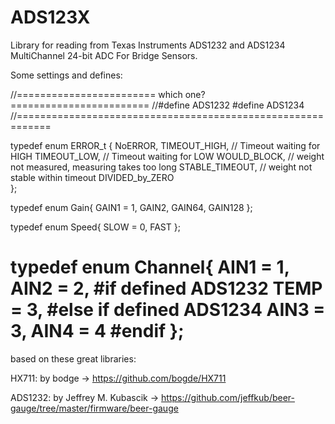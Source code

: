 # ADS123X
Library for reading from Texas Instruments ADS1232 and ADS1234 MultiChannel 24-bit ADC For Bridge Sensors.

Some settings and defines:

//======================== which one? ========================
//#define ADS1232
#define ADS1234
//============================================================

typedef enum ERROR_t {
	NoERROR,
	TIMEOUT_HIGH,     // Timeout waiting for HIGH
	TIMEOUT_LOW,      // Timeout waiting for LOW
	WOULD_BLOCK,      // weight not measured, measuring takes too long
	STABLE_TIMEOUT,   // weight not stable within timeout
	DIVIDED_by_ZERO   
	};

typedef enum Gain{
	GAIN1 = 1,
	GAIN2,
	GAIN64,
	GAIN128
	};

typedef enum Speed{
        SLOW = 0,
	FAST
	};

typedef enum Channel{
        AIN1 = 1,
	AIN2 = 2,
  #if defined ADS1232
	TEMP = 3,
  #else if defined ADS1234
        AIN3 = 3,
	AIN4 = 4
  #endif
};
=======================================================================================================

based on these great libraries:

HX711: by bodge -> https://github.com/bogde/HX711 

ADS1232: by Jeffrey M. Kubascik -> https://github.com/jeffkub/beer-gauge/tree/master/firmware/beer-gauge
